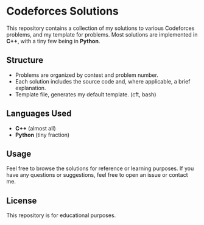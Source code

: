 # Codeforces Solutions

This repository contains a collection of my solutions to various Codeforces problems, and my template for problems. Most solutions are implemented in **C++**, with a tiny few being in **Python**.

## Structure

- Problems are organized by contest and problem number.
- Each solution includes the source code and, where applicable, a brief explanation.
- Template file, generates my default template. (cft, bash)

## Languages Used

- **C++** (almost all)
- **Python** (tiny fraction)

## Usage

Feel free to browse the solutions for reference or learning purposes. If you have any questions or suggestions, feel free to open an issue or contact me.

## License

This repository is for educational purposes. 
